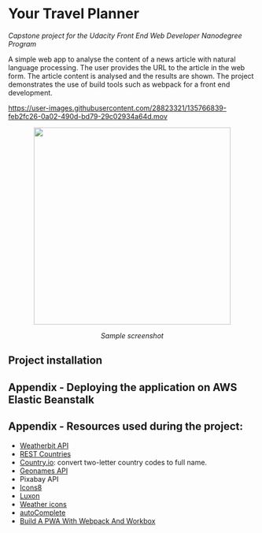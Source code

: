 # Your Travel Planner 
*Capstone project for the Udacity Front End Web Developer Nanodegree Program*

A simple web app to analyse the content of a news article with natural language processing. The 
user provides the URL to the article in the web form. The article content is analysed and the 
results are shown. The project demonstrates the use of build tools such as webpack for a front end
development.


https://user-images.githubusercontent.com/28823321/135766839-feb2fc26-0a02-490d-bd79-29c02934a64d.mov


<p align="center">
  <img src="doc/screenshot.png" width="400">
</p>
<p align="center"><em>Sample screenshot</em></p>

## Project installation

## Appendix - Deploying the application on AWS Elastic Beanstalk

## Appendix - Resources used during the project:

- [Weatherbit API](https://www.weatherbit.io/api)
- [REST Countries](https://restcountries.eu)
- [Country.io](http://country.io): convert two-letter country codes to full name.
- [Geonames API](https://www.geonames.org)
- Pixabay API
- [Icons8](https://icons8.com/)
- [Luxon](https://moment.github.io/luxon/index.html#/)
- [Weather icons](http://erikflowers.github.io/weather-icons)
- [autoComplete](https://goodies.pixabay.com/javascript/auto-complete/demo.html)
- [Build A PWA With Webpack And Workbox](https://nkracademy.com/build-a-pwa-with-webpack-and-workbox/)
